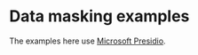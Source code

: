 # Data masking examples
The examples here use [Microsoft Presidio](https://github.com/microsoft/presidio).
